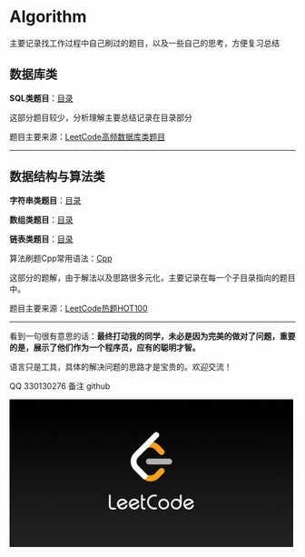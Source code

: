# Algorithm

主要记录找工作过程中自己刷过的题目，以及一些自己的思考，方便复习总结

## 数据库类

**SQL类题目**：[目录](SQL/README.md)

这部分题目较少，分析理解主要总结记录在目录部分

题目主要来源：[LeetCode高频数据库类题目](https://leetcode-cn.com/problemset/database/)

---

## 数据结构与算法类

**字符串类题目**：[目录](字符串/README.md)

**数组类题目**：[目录](数组/README.md)

**链表类题目**：[目录](链表/README.md)

算法刷题Cpp常用语法：[Cpp](Cpp.md)

这部分的题解，由于解法以及思路很多元化，主要记录在每一个子目录指向的题目中。

题目主要来源：[LeetCode热题HOT100](https://leetcode-cn.com/problemset/hot-100/)

---

看到一句很有意思的话：**最终打动我的同学，未必是因为完美的做对了问题，重要的是，展示了他们作为一个程序员，应有的聪明才智。**

语言只是工具，具体的解决问题的思路才是宝贵的。欢迎交流！

QQ 330130276 备注 github

![LeetCode](LeetCode.jpeg)
